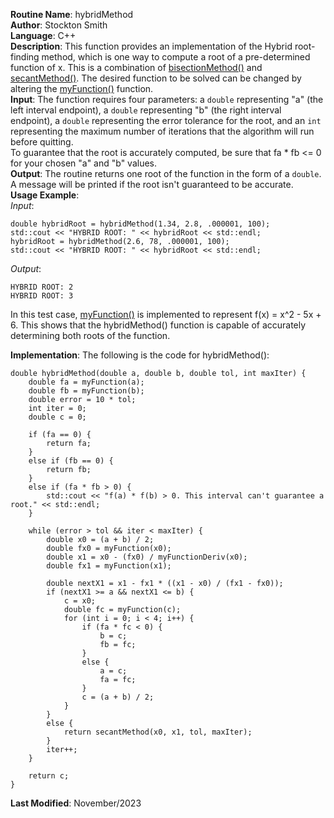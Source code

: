 **Routine Name**: hybridMethod  
**Author**: Stockton Smith  
**Language**: C++  
**Description**: This function provides an implementation of the Hybrid root-finding method, which is one way to compute a root of a pre-determined function of x. This is a combination of [bisectionMethod()](bisectionMethod.md) and [secantMethod()](secantMethod.md). The desired function to be solved can be changed by altering the [myFunction()](myFunction.md) function.  
**Input**: The function requires four parameters: a `double` representing "a" (the left interval endpoint), a `double` representing "b" (the right interval endpoint), a `double` representing the error tolerance for the root, and an `int` representing the maximum number of iterations that the algorithm will run before quitting.  
To guarantee that the root is accurately computed, be sure that fa * fb <= 0 for your chosen "a" and "b" values.  
**Output**: The routine returns one root of the function in the form of a `double`.  A message will be printed if the root isn't guaranteed to be accurate.  
**Usage Example**:  
*Input*:  

    double hybridRoot = hybridMethod(1.34, 2.8, .000001, 100);
    std::cout << "HYBRID ROOT: " << hybridRoot << std::endl;
    hybridRoot = hybridMethod(2.6, 78, .000001, 100);
    std::cout << "HYBRID ROOT: " << hybridRoot << std::endl;

*Output*:  

    HYBRID ROOT: 2
    HYBRID ROOT: 3

In this test case, [myFunction()](myFunction.md) is implemented to represent f(x) = x^2 - 5x + 6. This shows that the hybridMethod() function is capable of accurately determining both roots of the function.

**Implementation**: The following is the code for hybridMethod():  

    double hybridMethod(double a, double b, double tol, int maxIter) {
        double fa = myFunction(a);
        double fb = myFunction(b);
        double error = 10 * tol;
        int iter = 0;
        double c = 0;

        if (fa == 0) {
            return fa;
        }
        else if (fb == 0) {
            return fb;
        }
        else if (fa * fb > 0) {
            std::cout << "f(a) * f(b) > 0. This interval can't guarantee a root." << std::endl;
        }

        while (error > tol && iter < maxIter) {
            double x0 = (a + b) / 2;
            double fx0 = myFunction(x0);
            double x1 = x0 - (fx0) / myFunctionDeriv(x0);
            double fx1 = myFunction(x1);

            double nextX1 = x1 - fx1 * ((x1 - x0) / (fx1 - fx0));
            if (nextX1 >= a && nextX1 <= b) {
                c = x0;
                double fc = myFunction(c);
                for (int i = 0; i < 4; i++) {
                    if (fa * fc < 0) {
                        b = c;
                        fb = fc;
                    }
                    else {
                        a = c;
                        fa = fc;
                    }
                    c = (a + b) / 2;
                }
            }
            else {
                return secantMethod(x0, x1, tol, maxIter);
            }
            iter++;
        }

        return c;
    }

**Last Modified**: November/2023